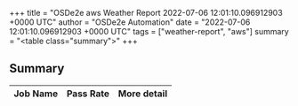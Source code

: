 +++
title = "OSDe2e aws Weather Report 2022-07-06 12:01:10.096912903 +0000 UTC"
author = "OSDe2e Automation"
date = "2022-07-06 12:01:10.096912903 +0000 UTC"
tags = ["weather-report", "aws"]
summary = "<table class=\"summary\"></table>"
+++
## Summary

| Job Name | Pass Rate | More detail |
|----------|-----------|-------------|




